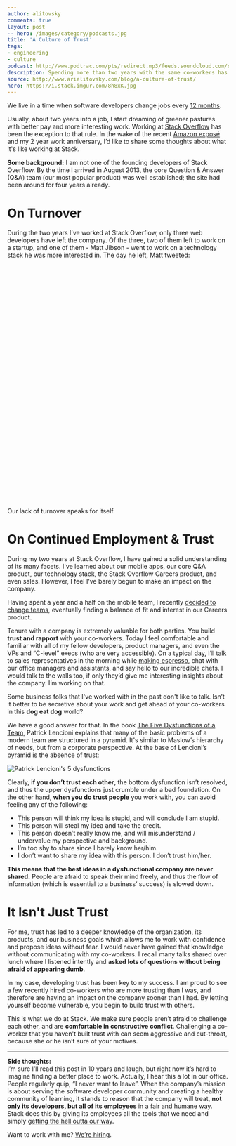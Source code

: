 ```yaml
---
author: alitovsky
comments: true
layout: post
-- hero: /images/category/podcasts.jpg
title: 'A Culture of Trust'
tags:
- engineering
- culture
podcast: http://www.podtrac.com/pts/redirect.mp3/feeds.soundcloud.com/stream/14378616-stack-exchange-stack-overflow-podcast-77.mp3
description: Spending more than two years with the same co-workers has led to deep connections, trust, and a common knowledge base and language amongst all. That’s what I call good company culture.
source: http://www.arielitovsky.com/blog/a-culture-of-trust/
hero: https://i.stack.imgur.com/8h8xK.jpg
---
```


We live in a time when software developers change jobs every [12 months](http://www.techrepublic.com/blog/career-management/tech-companies-have-highest-turnover-rate/).

Usually, about two years into a job, I start dreaming of greener pastures with better pay and more interesting work. Working at [Stack Overflow](http://stackoverflow.com/) has been the exception to that rule. In the wake of the recent [Amazon exposé](http://www.nytimes.com/2015/08/16/technology/inside-amazon-wrestling-big-ideas-in-a-bruising-workplace.html?_r=0) and my 2 year work anniversary, I’d like to share some thoughts about what it's like working at Stack.

**Some background:** I am not one of the founding developers of Stack Overflow. By the time I arrived in August 2013, the core Question & Answer (Q&A) team (our most popular product) was well established; the site had been around for four years already.

# On Turnover

During the two years I’ve worked at Stack Overflow, only three web developers have left the company. Of the three, two of them left to work on a startup, and one of them - Matt Jibson - went to work on a technology stack he was more interested in. The day he left, Matt tweeted:

<iframe id="twitter-widget-0" scrolling="no" frameborder="0" allowtransparency="true" class="twitter-tweet twitter-tweet-rendered" allowfullscreen="true" style="position: static; visibility: visible; display: block; width: 100%; height: 263.766px; padding: 0px; border: none; max-width: 500px; min-width: 220px; margin-top: 10px; margin-bottom: 10px;" data-tweet-id="620769985040916480" title="Twitter Tweet"></iframe><iframe id="twitter-widget-1" scrolling="no" frameborder="0" allowtransparency="true" class="twitter-tweet twitter-tweet-rendered" allowfullscreen="true" style="position: static; visibility: visible; display: block; width: 100%; height: 263.766px; padding: 0px; border: none; max-width: 500px; min-width: 220px; margin-top: 10px; margin-bottom: 10px;" data-tweet-id="620771872779673601" title="Twitter Tweet"></iframe>

Our lack of turnover speaks for itself.

# On Continued Employment & Trust

During my two years at Stack Overflow, I have gained a solid understanding of its many facets. I've learned about our mobile apps, our core Q&A product, our technology stack, the Stack Overflow Careers product, and even sales. However, I feel I’ve barely begun to make an impact on the company.

Having spent a year and a half on the mobile team, I recently [decided to change teams](blog.stackoverflow.com/2015/07/going-from-mobile-back-to-the-web/), eventually finding a balance of fit and interest in our Careers product.

Tenure with a company is extremely valuable for both parties. You build **trust and rapport** with your co-workers. Today I feel comfortable and familiar with all of my fellow developers, product managers, and even the VPs and “C-level” execs (who are very accessible). On a typical day, I’ll talk to sales representatives in the morning while [making espresso](https://instagram.com/p/6iezu_te92/?taken-by=arielitovsky), chat with our office managers and assistants, and say hello to our incredible chefs. I would talk to the walls too, if only they’d give me interesting insights about the company. I’m working on that.

Some business folks that I've worked with in the past don't like to talk. Isn’t it better to be secretive about your work and get ahead of your co-workers in this **dog eat dog** world? 

We have a good answer for that. In the book [The Five Dysfunctions of a Team](http://www.amazon.com/The-Five-Dysfunctions-Team-Leadership/dp/0787960756), Patrick Lencioni explains that many of the basic problems of a modern team are structured in a pyramid. It's similar to Maslow’s hierarchy of needs, but from a corporate perspective. At the base of Lencioni’s pyramid is the absence of trust:

![Patrick Lencioni's 5 dysfunctions](http://i.imgur.com/HqpllxV.png)

Clearly, **if you don’t trust each other**, the bottom dysfunction isn’t resolved, and thus the upper dysfunctions just crumble under a bad foundation. On the other hand, **when you do trust people** you work with, you can avoid feeling any of the following:

*   This person will think my idea is stupid, and will conclude I am stupid.
*   This person will steal my idea and take the credit.
*   This person doesn’t really know me, and will misunderstand / undervalue my perspective and background.
*   I’m too shy to share since I barely know her/him.
*   I don’t want to share my idea with this person. I don’t trust him/her.

**This means that the best ideas in a dysfunctional company are never shared.** People are afraid to speak their mind freely, and thus the flow of information (which is essential to a business’ success) is slowed down.

# It Isn't Just Trust

For me, trust has led to a deeper knowledge of the organization, its products, and our business goals which allows me to work with confidence and propose ideas without fear. I would never have gained that knowledge without communicating with my co-workers. I recall many talks shared over lunch where I listened intently and **asked lots of questions without being afraid of appearing dumb**.

In my case, developing trust has been key to my success. I am proud to see a few recently hired co-workers who are more trusting than I was, and therefore are having an impact on the company sooner than I had. By letting yourself become vulnerable, you begin to build trust with others.

This is what we do at Stack. We make sure people aren’t afraid to challenge each other, and are **comfortable in constructive conflict**. Challenging a co-worker that you haven't built trust with can seem aggressive and cut-throat, because she or he isn’t sure of your motives.

* * *

**Side thoughts:**  
I’m sure I’ll read this post in 10 years and laugh, but right now it’s hard to imagine finding a better place to work. Actually, I hear this a lot in our office. People regularly quip, “I never want to leave”. When the company’s mission is about serving the software developer community and creating a healthy community of learning, it stands to reason that the company will treat, **not only its developers, but all of its employees** in a fair and humane way. Stack does this by giving its employees all the tools that we need and simply [getting the hell outta our way](http://avc.com/2012/02/the-management-team-guest-post-from-joel-spolsky/).

Want to work with me? [We’re hiring](http://stackexchange.com/work-here).